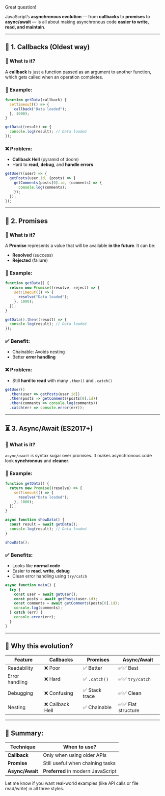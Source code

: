 Great question!

JavaScript’s **asynchronous evolution** — from **callbacks** to **promises** to **async/await** — is all about making asynchronous code **easier to write, read, and maintain**.

---

## 🧬 1. Callbacks (Oldest way)

### 🔹 What is it?

A **callback** is just a function passed as an argument to another function, which gets called when an operation completes.

### 🔹 Example:

```js
function getData(callback) {
  setTimeout(() => {
    callback("Data loaded");
  }, 1000);
}

getData((result) => {
  console.log(result); // Data loaded
});
```

### ❌ Problem:

* **Callback Hell** (pyramid of doom)
* Hard to **read**, **debug**, and **handle errors**

```js
getUser((user) => {
  getPosts(user.id, (posts) => {
    getComments(posts[0].id, (comments) => {
      console.log(comments);
    });
  });
});
```

---

## 🔁 2. Promises

### 🔹 What is it?

A **Promise** represents a value that will be available **in the future**. It can be:

* **Resolved** (success)
* **Rejected** (failure)

### 🔹 Example:

```js
function getData() {
  return new Promise((resolve, reject) => {
    setTimeout(() => {
      resolve("Data loaded");
    }, 1000);
  });
}

getData().then((result) => {
  console.log(result); // Data loaded
});
```

### ✅ Benefit:

* Chainable: Avoids nesting
* Better **error handling**

### ❌ Problem:

* Still **hard to read** with many `.then()` and `.catch()`

```js
getUser()
  .then(user => getPosts(user.id))
  .then(posts => getComments(posts[0].id))
  .then(comments => console.log(comments))
  .catch(err => console.error(err));
```

---

## ⏳ 3. Async/Await (ES2017+)

### 🔹 What is it?

`async/await` is syntax sugar over promises.
It makes asynchronous code look **synchronous** and **cleaner**.

### 🔹 Example:

```js
function getData() {
  return new Promise((resolve) => {
    setTimeout(() => {
      resolve("Data loaded");
    }, 1000);
  });
}

async function showData() {
  const result = await getData();
  console.log(result); // Data loaded
}

showData();
```

### ✅ Benefits:

* Looks like **normal code**
* Easier to **read**, **write**, **debug**
* Clean error handling using `try/catch`

```js
async function main() {
  try {
    const user = await getUser();
    const posts = await getPosts(user.id);
    const comments = await getComments(posts[0].id);
    console.log(comments);
  } catch (err) {
    console.error(err);
  }
}
```

---

## 🚀 Why this evolution?

| Feature        | Callbacks       | Promises      | Async/Await       |
| -------------- | --------------- | ------------- | ----------------- |
| Readability    | ❌ Poor          | ✅ Better      | ✅✅ Best           |
| Error handling | ❌ Hard          | ✅ `.catch()`  | ✅✅ `try/catch`    |
| Debugging      | ❌ Confusing     | ✅ Stack trace | ✅✅ Clean          |
| Nesting        | ❌ Callback Hell | ✅ Chainable   | ✅✅ Flat structure |

---

## 🧠 Summary:

| Technique       | When to use?                       |
| --------------- | ---------------------------------- |
| **Callback**    | Only when using older APIs         |
| **Promise**     | Still useful when chaining tasks   |
| **Async/Await** | **Preferred** in modern JavaScript |

Let me know if you want real-world examples (like API calls or file read/write) in all three styles.

